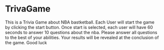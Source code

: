 # TrivaGame

This is a Trivia Game about NBA bastketball.
Each User will start the game by clicking the start button.
Once start is selected, each user will have 60 seconds to answer 10 questions about the nba.
Please answer all questions to the best of your abilities. 
Your results will be revealed at the conclusion of the game.
Good luck